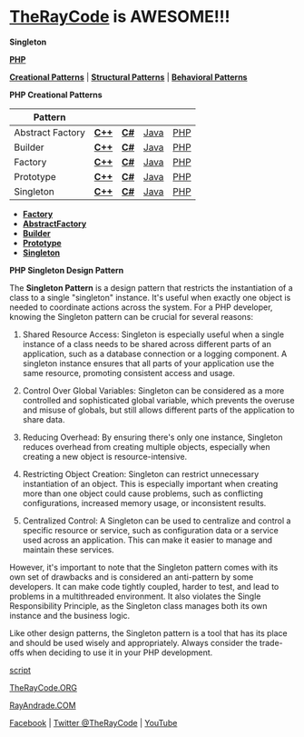 # [TheRayCode](../../README.md) is AWESOME!!! 

**Singleton**

**[PHP](../README.md)** 

**[Creational Patterns](../README.md)** | **[Structural Patterns](../../Structural/README.md)** | **[Behavioral Patterns](../../Behavioral/README.md)**

**PHP Creational Patterns**

|Pattern|   |   |   |   |
|---|---|---|---|---|
| Abstract Factory | [**C++**](../../../CPP/Creational/Builder/README.md) | [**C#**](../../../CPP/Creational/Builder/README.md) | [Java](../../../CPP/Creational/Builder/README.md) | [PHP](../../../CPP/Creational/Builder/README.md) |
| Builder| [**C++**](../../../CPP/Creational/Builder/README.md) | [**C#**](../../../CPP/Creational/Builder/README.md) | [Java](../../../CPP/Creational/Builder/README.md) | [PHP](../../../CPP/Creational/Builder/README.md) |
| Factory | [**C++**](../../../CPP/Creational/Builder/README.md) | [**C#**](../../../CPP/Creational/Builder/README.md) | [Java](../../../CPP/Creational/Builder/README.md) | [PHP](../../../CPP/Creational/Builder/README.md) |
| Prototype | [**C++**](../../../CPP/Creational/Builder/README.md) | [**C#**](../../../CPP/Creational/Builder/README.md) | [Java](../../../CPP/Creational/Builder/README.md) | [PHP](../../../CPP/Creational/Builder/README.md) |
| Singleton | [**C++**](../../../CPP/Creational/Builder/README.md) | [**C#**](../../../CPP/Creational/Builder/README.md) | [Java](../../../CPP/Creational/Builder/README.md) | [PHP](../../../CPP/Creational/Builder/README.md) |

* **[Factory](../Factory/README.md)**
 * **[AbstractFactory](../AbstractFactory/README.md)**
 * **[Builder](../Builder/README.md)**
 * **[Prototype](../Prototype/README.md)**
 * **[Singleton](../Singleton/README.md)**

**PHP Singleton Design Pattern**

The **Singleton Pattern** is a design pattern that restricts the instantiation of a class to a single "singleton" instance. It's useful when exactly one object is needed to coordinate actions across the system. For a PHP developer, knowing the Singleton pattern can be crucial for several reasons:

1. Shared Resource Access: Singleton is especially useful when a single instance of a class needs to be shared across different parts of an application, such as a database connection or a logging component. A singleton instance ensures that all parts of your application use the same resource, promoting consistent access and usage.

2. Control Over Global Variables: Singleton can be considered as a more controlled and sophisticated global variable, which prevents the overuse and misuse of globals, but still allows different parts of the application to share data.

3. Reducing Overhead: By ensuring there's only one instance, Singleton reduces overhead from creating multiple objects, especially when creating a new object is resource-intensive.

4. Restricting Object Creation: Singleton can restrict unnecessary instantiation of an object. This is especially important when creating more than one object could cause problems, such as conflicting configurations, increased memory usage, or inconsistent results.

5. Centralized Control: A Singleton can be used to centralize and control a specific resource or service, such as configuration data or a service used across an application. This can make it easier to manage and maintain these services.

However, it's important to note that the Singleton pattern comes with its own set of drawbacks and is considered an anti-pattern by some developers. It can make code tightly coupled, harder to test, and lead to problems in a multithreaded environment. It also violates the Single Responsibility Principle, as the Singleton class manages both its own instance and the business logic.

Like other design patterns, the Singleton pattern is a tool that has its place and should be used wisely and appropriately. Always consider the trade-offs when deciding to use it in your PHP development.

 [script](./script/page01.md)

[TheRayCode.ORG](https://www.TheRayCode.org)

[RayAndrade.COM](https://www.RayAndrade.com)

[Facebook](https://www.facebook.com/TheRayCode/) | [Twitter @TheRayCode](https://www.twitter.com/TheRayCode/) | [YouTube](https://www.youtube.com/TheRayCode/)
